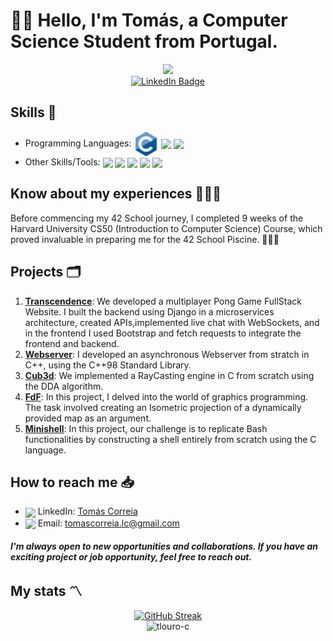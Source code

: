 <h1>👋🏼 Hello, I'm Tomás, a Computer Science Student from Portugal.</h1>
<div id="header" align="center">
  <img src="https://media.giphy.com/media/M9gbBd9nbDrOTu1Mqx/giphy.gif" width="100"/>
</div>

<div id="badges" align="center">
  <a href="https://www.linkedin.com/in/tomás-correia-34881a299/">
    <img src="https://img.shields.io/badge/LinkedIn-blue?style=for-the-badge&logo=linkedin&logoColor=white" alt="LinkedIn Badge"/>
  </a>
</div>

<!-- Skills Section -->
<h2>Skills 🔨</h2>
<ul>
    <li>Programming Languages: <img src="https://raw.githubusercontent.com/devicons/devicon/55609aa5bd817ff167afce0d965585c92040787a/icons/c/c-original.svg" height="40" align="center"> <img src="https://raw.githubusercontent.com/isocpp/logos/master/cpp_logo.png" height="40" align="center"> <img src="https://cdn.iconscout.com/icon/free/png-256/free-java-2038875-1720088.png?f=webp" height="40" align="center"> </li>
    <li>Other Skills/Tools: <img src="https://cdn3.iconfinder.com/data/icons/social-media-2169/24/social_media_social_media_logo_git-256.png" height="40" align="center">
                            <img src="https://user-images.githubusercontent.com/25181517/192108891-d86b6220-e232-423a-bf5f-90903e6887c3.png" height="40" align="center">
                            <img src="https://user-images.githubusercontent.com/25181517/192158606-7c2ef6bd-6e04-47cf-b5bc-da2797cb5bda.png" height="40" align="center">
                            <img src="https://github.com/sempostma/office365-icons/blob/master/png/1024/excel.png?raw=true" height="40" align="center">
                            <img src="https://upload.wikimedia.org/wikipedia/commons/thumb/e/e9/Notion-logo.svg/2048px-Notion-logo.svg.png" height="40" align="center"></li>
</ul>

<h2>Know about my experiences 👨🏽‍💻</h2>
<p>Before commencing my 42 School journey, I completed 9 weeks of the Harvard University CS50 (Introduction to Computer Science) Course, which proved invaluable in preparing me for the 42 School Piscine. 🏊🏼‍♂️</p>

<!-- Projects Section -->
<h2>Projects 🗂️</h2>
<ol>
    <li><a href="https://github.com/tlouro-c/ft_transcendence"><strong>Transcendence</strong></a>: We developed a multiplayer Pong Game FullStack Website. I built the backend using Django in a microservices architecture, created APIs,implemented live chat with WebSockets, and in the frontend I used Bootstrap and fetch requests to integrate the frontend and backend.</li>
   <li><a href="https://github.com/tlouro-c/webserv"><strong>Webserver</strong></a>: I developed an asynchronous Webserver from stratch in C++, using the C++98 Standard Library.</li>
    <li><a href="https://github.com/daanmlab/cub3d"><strong>Cub3d</strong></a>: We implemented a RayCasting engine in C from scratch using the DDA algorithm.</li>
    <li><a href="https://github.com/tlouro-c/fdf.git"><strong>FdF</strong></a>: In this project, I delved into the world of graphics programming. The task involved creating an Isometric projection of a dynamically provided map as an argument.</li>
    <li><a href="https://github.com/tlouro-c/minishell.git"><strong>Minishell</strong></a>: In this project, our challenge is to replicate Bash functionalities by constructing a shell entirely from scratch using the C language.</li>
</ol>

<!-- Contact Section -->
<h2>How to reach me 📥</h2>
<ul>
    <li><img src="https://raw.githubusercontent.com/gauravghongde/social-icons/9d939e1c5b7ea4a24ac39c3e4631970c0aa1b920/SVG/Color/LinkedIN.svg" align="center" height="20" width="auto" > LinkedIn: <a href="https://www.linkedin.com/in/tomás-correia-34881a299/">Tomás Correia</a></li>
    <li> <img src="https://raw.githubusercontent.com/gauravghongde/social-icons/9d939e1c5b7ea4a24ac39c3e4631970c0aa1b920/SVG/Color/Gmail.svg" align="center" height="20" width="auto"/> Email: <a href="mailto:tomascorreia.lc@gmail.com?subject=">tomascorreia.lc@gmail.com</a></li>
</ul>
<h5>
<p>I'm always open to new opportunities and collaborations. If you have an exciting project or job opportunity, feel free to reach out.</p>
</h5>

<h2>My stats 〽️</h2>
<div align="center">
<a href="https://git.io/streak-stats"><img src="http://github-readme-streak-stats.herokuapp.com?user=tlouro-c&theme=transparent&hide_border=true&border_radius=4&mode=weekly" alt="GitHub Streak" /></a> </div>
<div align="center">
  <img src="https://github-readme-stats.vercel.app/api/top-langs?username=tlouro-c&show_icons=true&locale=en&layout=compact&theme=transparent&hide_border=true&hide=Roff,Perl,Objective-C,Makefile,Shell,Dockerfile" alt="tlouro-c" />
</div>
